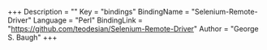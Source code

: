 +++
Description = ""
Key = "bindings"
BindingName = "Selenium-Remote-Driver"
Language = "Perl"
BindingLink = "https://github.com/teodesian/Selenium-Remote-Driver"
Author = "George S. Baugh"
+++
